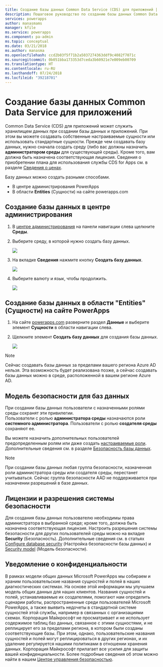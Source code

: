 ```yaml
---
title: Создание базы данных Common Data Service (CDS) для приложений | Документы Майкрософт
description: Пошаговое руководство по созданию базы данных Common Data Service (CDS) для приложений.
services: powerapps
author: manasmams
manager: kfile
ms.service: powerapps
ms.component: pa-admin
ms.topic: conceptual
ms.date: 03/21/2018
ms.author: manasma
ms.openlocfilehash: ccd2b03f5f71b2a5037274363ddf9c4082f7071c
ms.sourcegitcommit: 0b051bba173353d7ceda3b60921e7e009eb00709
ms.translationtype: HT
ms.contentlocale: ru-RU
ms.lasthandoff: 07/24/2018
ms.locfileid: "39218701"
---
```

# <a name="create-a-common-data-service-for-apps-database"></a>Создание базы данных Common Data Service для приложений
Common Data Service (CDS) для приложений может служить хранилищем данных при создании базы данных и приложений. При этом вы можете создавать собственные настраиваемые сущности или использовать стандартные сущности. Прежде чем создавать базу данных, нужно сначала создать среду (либо вас должны назначить **администратором среды** для существующей среды). Кроме того, вам должна быть назначена соответствующая лицензия. Сведения о приобретении плана для использования службы CDS for Apps см. в разделе [Сведения о ценах](pricing-billing-skus.md).

Базу данных можно создать разными способами.

* В центре администрирования PowerApps
* В области **Entities** (Сущности) на сайте powerapps.com

## <a name="create-a-database-in-the-admin-center"></a>Создание базы данных в центре администрирования
1. В [центре администрирования](https://admin.powerapps.com) на панели навигации слева щелкните **Среды**.
    
2. Выберите среду, в которой нужно создать базу данных.
    
    ![](./media/create-database/environment-list-new.png)

3. На вкладке **Сведения** нажмите кнопку **Создать базу данных**. 
    
    ![](./media/create-database/Create-DB-From-Details.png)

4. Выберите валюту и язык, чтобы продолжить. 
    
    ![](./media/create-database/DB-Choose-options.png)



## <a name="create-a-database-in-the-entities-pane-of-powerapps"></a>Создание базы данных в области "Entities" (Сущности) на сайте PowerApps
1. На сайте [powerapps.com](https://web.powerapps.com?utm_source=padocs&utm_medium=linkinadoc&utm_campaign=referralsfromdoc) разверните раздел **Данные** и выберите элемент **Сущности** в области навигации слева.

2. Щелкните элемент **Создать базу данных** для создания базы данных.

    ![](./media/create-database/Create-DB-From-Entities.png)

> [!NOTE]
> Сейчас создавать базы данных за пределами вашего региона Azure AD нельзя. Эта возможность будет реализована позже, а сейчас создавать базы данных можно в среде, расположенной в вашем регионе Azure AD.

## <a name="security-model-for-the-databases"></a>Модель безопасности для баз данных
При создании базы данных пользователи с назначенными ролями среды сохранят эти привилегии.  
    Пользователи с ролью **администратора среды** назначаются роли **системного администратора**. Пользователи с ролью **создателя среды** сохраняют ее.

Вы можете назначить дополнительных пользователей предопределенным ролям или даже создать [настраиваемые роли][1]. Дополнительные сведения см. в разделе [Безопасность базы данных](database-security.md).

> [!NOTE]
> При создании базы данных любая группа безопасности, назначенная роли администратора среды или создателя среды, перестанет учитываться. Сейчас группа безопасности AAD не поддерживается при назначении разрешений в базе данных.


## <a name="license-and-security-permissions"></a>Лицензии и разрешения системы безопасности
Для создания базы данных пользователю необходимы права администратора в выбранной среде; кроме того, должна быть назначена соответствующая лицензия. Настроить разрешения системы безопасности для других пользователей среды можно на вкладке **Security** (Безопасность). Дополнительные сведения см. в статьях [Configure database security](database-security.md) (Настройка безопасности базы данных) и [Security model](https://docs.microsoft.c../maker/common-data-service/entity-reference/security-model) (Модель безопасности).

## <a name="privacy-notice"></a>Уведомление о конфиденциальности
В рамках модели общих данных Microsoft PowerApps мы собираем и храним пользовательские названия сущностей и полей в наших диагностических системах.  На основе этой информации мы улучшаем модель общих данных для наших клиентов. Названия сущностей и полей, устанавливаемые их создателями, помогают нам определить сценарии работы, распространенные среди пользователей Microsoft PowerApps, а также выявить недочеты в стандартной системе сущностей этой службы, например в связанных с организациями схемах. Корпорация Майкрософт не просматривает и не использует содержимое таблиц баз данных, связанное с этими сущностями, и не реплицирует его за пределами региона, в котором были созданы соответствующие базы. При этом, однако, пользовательские названия сущностей и полей могут реплицироваться в других регионах, и их удаление регулируется нашими политиками в отношении хранения данных. Корпорация Майкрософт прилагает все усилия для защиты вашей конфиденциальности. Более подробные сведения об этом можно найти в нашем [Центре управления безопасностью](https://www.microsoft.com/trustcenter/Privacy/default.aspx).


<!--Reference links in article-->
[1]: https://technet.microsoft.com/library/dn531130.aspx
